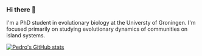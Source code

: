 ### Hi there 👋
I'm a PhD student in evolutionary biology at the Universty of Groningen. I'm focused primarily on studying evolutionary dynamics of communities on island systems.

[![Pedro's GitHub stats](https://github-readme-stats.vercel.app/api?username=Neves-P&hide=stars)](https://github.com/anuraghazra/github-readme-stats)



<!--
**Neves-P/Neves-P** is a ✨ _special_ ✨ repository because its `README.md` (this file) appears on your GitHub profile.

Here are some ideas to get you started:

- 🔭 I’m currently working on ...
- 🌱 I’m currently learning ...
- 👯 I’m looking to collaborate on ...
- 🤔 I’m looking for help with ...
- 💬 Ask me about ...
- 📫 How to reach me: ...
- 😄 Pronouns: ...
- ⚡ Fun fact: ...
-->
